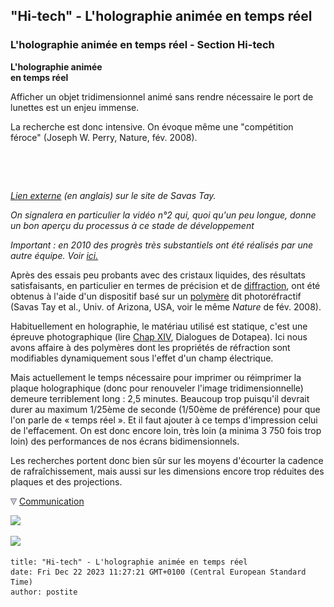 ## "Hi-tech" - L'holographie animée en temps réel
### L'holographie animée en temps réel - Section Hi-tech
 **L'holographie animée  
en temps réel**

Afficher un objet tridimensionnel animé sans rendre nécessaire le port de lunettes est un enjeu immense.

La recherche est donc intensive. On évoque même une "compétition féroce" (Joseph W. Perry, Nature, fév. 2008).

 

 

_[Lien externe](http://www.optics.arizona.edu/savas/research2.htm#3d) (en anglais) sur le site de Savas Tay._

_On signalera en particulier la vidéo n°2 qui, quoi qu'un peu longue, donne un bon aperçu du processus à ce stade de développement_

_Important : en 2010 des progrès très substantiels ont été réalisés par une autre équipe. Voir [ici.](hitechhologanimee2.html)_

Après des essais peu probants avec des cristaux liquides, des résultats satisfaisants, en particulier en termes de précision et de [diffraction](refraction.html#refractiondiffractiondispersion), ont été obtenus à l'aide d'un dispositif basé sur un [polymère](polymere.html) dit photoréfractif (Savas Tay et al., Univ. of Arizona, USA, voir le même _Nature_ de fév. 2008).

Habituellement en holographie, le matériau utilisé est statique, c'est une épreuve photographique (lire [Chap XIV](chap14holographie.html), Dialogues de Dotapea). Ici nous avons affaire à des polymères dont les propriétés de réfraction sont modifiables dynamiquement sous l'effet d'un champ électrique.

Mais actuellement le temps nécessaire pour imprimer ou réimprimer la plaque holographique (donc pour renouveler l'image tridimensionnelle) demeure terriblement long : 2,5 minutes. Beaucoup trop puisqu'il devrait durer au maximum 1/25ème de seconde (1/50ème de préférence) pour que l'on parle de « temps réel ». Et il faut ajouter à ce temps d'impression celui de l'effacement. On est donc encore loin, très loin (a minima 3 750 fois trop loin) des performances de nos écrans bidimensionnels.

Les recherches portent donc bien sûr sur les moyens d'écourter la cadence de rafraîchissement, mais aussi sur les dimensions encore trop réduites des plaques et des projections.



![](images/flechebas.gif) [Communication](http://www.artrealite.com/annonceurs.htm) 

[![](https://cbonvin.fr/sites/regie.artrealite.com/visuels/campagne1.png)](index-2.html#20131014)

![](https://cbonvin.fr/sites/regie.artrealite.com/visuels/campagne2.png)
```
title: "Hi-tech" - L'holographie animée en temps réel
date: Fri Dec 22 2023 11:27:21 GMT+0100 (Central European Standard Time)
author: postite
```
